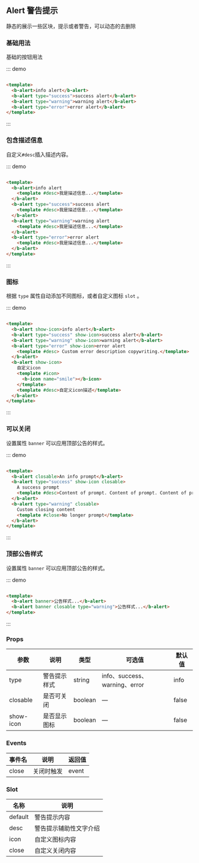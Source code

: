 ## Alert 警告提示

静态的展示一些区块，提示或者警告，可以动态的去删除

### 基础用法

基础的按钮用法

::: demo

```html

<template>
  <b-alert>info alert</b-alert>
  <b-alert type="success">success alert</b-alert>
  <b-alert type="warning">warning alert</b-alert>
  <b-alert type="error">error alert</b-alert>
</template>
```

:::

### 包含描述信息

自定义`#desc`插入描述内容。

::: demo

```html

<template>
  <b-alert>info alert
    <template #desc>我是描述信息...</template>
  </b-alert>
  <b-alert type="success">success alert
    <template #desc>我是描述信息...</template>
  </b-alert>
  <b-alert type="warning">warning alert
    <template #desc>我是描述信息...</template>
  </b-alert>
  <b-alert type="error">error alert
    <template #desc>我是描述信息...</template>
  </b-alert>
</template>
```

:::

### 图标

根据 `type` 属性自动添加不同图标，或者自定义图标 `slot` 。

::: demo

```html

<template>
  <b-alert show-icon>info alert</b-alert>
  <b-alert type="success" show-icon>success alert</b-alert>
  <b-alert type="warning" show-icon>warning alert</b-alert>
  <b-alert type="error" show-icon>error alert
    <template #desc> Custom error description copywriting.</template>
  </b-alert>
  <b-alert show-icon>
    自定义icon
    <template #icon>
      <b-icon name="smile"></b-icon>
    </template>
    <template #desc>自定义icon描述</template>
  </b-alert>
</template>
```

:::

### 可以关闭

设置属性 `banner` 可以应用顶部公告的样式。

::: demo

```html

<template>
  <b-alert closable>An info prompt</b-alert>
  <b-alert type="success" show-icon closable>
    A success prompt
    <template #desc>Content of prompt. Content of prompt. Content of prompt. Content of prompt. </template>
  </b-alert>
  <b-alert type="warning" closable>
    Custom closing content
    <template #close>No longer prompt</template>
  </b-alert>
</template>
```

:::

### 顶部公告样式

设置属性 `banner` 可以应用顶部公告的样式。

::: demo

```html

<template>
  <b-alert banner>公告样式...</b-alert>
  <b-alert banner closable type="warning">公告样式...</b-alert>
</template>
```

:::

### Props

| 参数      | 说明    | 类型      | 可选值       | 默认值   |
|---------- |-------- |---------- |-------------  |-------- |
| type     |  警告提示样式   | string  |  info、success、warning、error   |   info   |
| closable    |  是否可关闭       | boolean  |  —   |   false   |
| show-icon    |  是否显示图标   | boolean  |  —   |   false   |

### Events

| 事件名      | 说明    | 返回值      |
|---------- |-------- |---------- |
| close     | 关闭时触发   | event  |

### Slot

| 名称      | 说明    |
|---------- |-------- |
| default     | 警告提示内容   |
| desc     | 警告提示辅助性文字介绍   |
| icon     | 自定义图标内容   |
| close     | 自定义关闭内容   |
